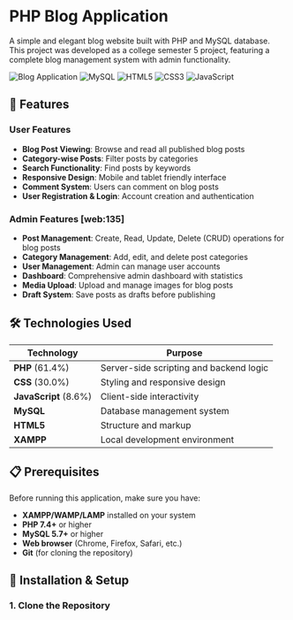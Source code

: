 # PHP Blog Application

A simple and elegant blog website built with PHP and MySQL database. This project was developed as a college semester 5 project, featuring a complete blog management system with admin functionality.

![Blog Application](https://img.shields.io/badge/PHP-777BB4?style=for-the-badge&logo=php&logoColor=white)
![MySQL](https://img.shields.io/badge/MySQL-4479A1?style=for-the-badge&logo=mysql&logoColor=white)
![HTML5](https://img.shields.io/badge/HTML5-E34F26?style=for-the-badge&logo=html5&logoColor=white)
![CSS3](https://img.shields.io/badge/CSS3-1572B6?style=for-the-badge&logo=css3&logoColor=white)
![JavaScript](https://img.shields.io/badge/JavaScript-F7DF1E?style=for-the-badge&logo=javascript&logoColor=black)

## 🚀 Features

### User Features
- **Blog Post Viewing**: Browse and read all published blog posts
- **Category-wise Posts**: Filter posts by categories
- **Search Functionality**: Find posts by keywords
- **Responsive Design**: Mobile and tablet friendly interface
- **Comment System**: Users can comment on blog posts
- **User Registration & Login**: Account creation and authentication

### Admin Features [web:135]
- **Post Management**: Create, Read, Update, Delete (CRUD) operations for blog posts
- **Category Management**: Add, edit, and delete post categories
- **User Management**: Admin can manage user accounts
- **Dashboard**: Comprehensive admin dashboard with statistics
- **Media Upload**: Upload and manage images for blog posts
- **Draft System**: Save posts as drafts before publishing

## 🛠️ Technologies Used

| Technology | Purpose |
|------------|---------|
| **PHP** (61.4%) | Server-side scripting and backend logic |
| **CSS** (30.0%) | Styling and responsive design |
| **JavaScript** (8.6%) | Client-side interactivity |
| **MySQL** | Database management system |
| **HTML5** | Structure and markup |
| **XAMPP** | Local development environment |

## 📋 Prerequisites

Before running this application, make sure you have:

- **XAMPP/WAMP/LAMP** installed on your system
- **PHP 7.4+** or higher
- **MySQL 5.7+** or higher
- **Web browser** (Chrome, Firefox, Safari, etc.)
- **Git** (for cloning the repository)

## 🔧 Installation & Setup

### 1. Clone the Repository

